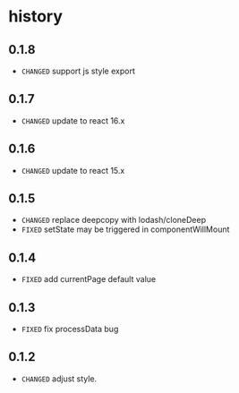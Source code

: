 # history
## 0.1.8

* `CHANGED` support js style export
## 0.1.7

* `CHANGED` update to react 16.x
## 0.1.6

* `CHANGED` update to react 15.x
## 0.1.5

* `CHANGED` replace deepcopy with lodash/cloneDeep
* `FIXED` setState may be triggered in componentWillMount

## 0.1.4

* `FIXED` add currentPage default value

## 0.1.3

* `FIXED` fix processData bug

## 0.1.2

* `CHANGED` adjust style.
